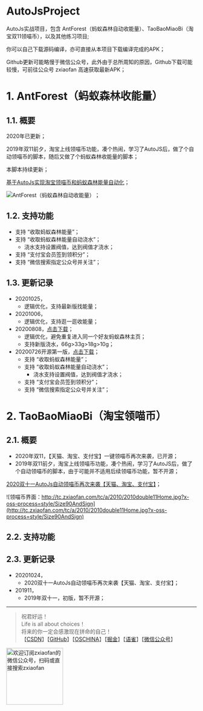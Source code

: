 # AutoJsProject
AutoJs实战项目，包含 AntForest（蚂蚁森林自动收能量）、TaoBaoMiaoBi（淘宝双11领喵币），以及其他练习项目;    

你可以自己下载源码编译，亦可直接从本项目下载编译完成的APK；    

Github更新可能略慢于微信公众号，此外由于总所周知的原因，Github下载可能较慢，可前往公众号 zxiaofan 高速获取最新APK；

# 1. AntForest（蚂蚁森林收能量）
## 1.1. 概要
2020年已更新；

2019年双11前夕，淘宝上线领喵币功能，凑个热闹，学习了AutoJS后，做了个自动领喵币的脚本，随后又做了个蚂蚁森林收能量的脚本；    

本脚本持续更新；

[基于AutoJs实现淘宝领喵币和蚂蚁森林能量自动化](https://blog.csdn.net/u010887744/article/details/102883137)；    

![AntForest（蚂蚁森林自动收能量）](http://tc.zxiaofan.com/tc/a/2007/2007antforest.jpg?x-oss-process=style/Size90AndSign)；
## 1.2. 支持功能
- 支持 “收取蚂蚁森林能量”；
- 支持 “收取蚂蚁森林能量自动浇水”；
  - 浇水支持设置阀值，达到阀值才浇水；
- 支持 “支付宝会员签到领积分”；
- 支持 “微信搜索指定公众号并关注”；

## 1.3. 更新记录
- 20201025，
   - 逻辑优化，支持最新版找能量；
- 20201006，
   - 逻辑优化，支持逛一逛收能量；
- 20200808，[点击下载](https://github.com/zxiaofan/AutoJsProject/releases/tag/v5.2.0)；
   - 逻辑优化，避免重复进入同一个好友蚂蚁森林主页；
   - 支持新版浇水，66g>33g>18g>10g；
- 20200726开源第一版，[点击下载](https://github.com/zxiaofan/AutoJsProject/releases/tag/v5.1.0)；
   - 支持 “收取蚂蚁森林能量”；
   - 支持 “收取蚂蚁森林能量自动浇水”；
        - 浇水支持设置阀值，达到阀值才浇水；
   - 支持 “支付宝会员签到领积分”；
   - 支持 “微信搜索指定公众号并关注”；

# 2. TaoBaoMiaoBi（淘宝领喵币）
## 2.1. 概要
 - 2020年双11，【天猫、淘宝、支付宝】一键领喵币再次来袭，已开源；
 - 2019年双11前夕，淘宝上线领喵币功能，凑个热闹，学习了AutoJS后，做了个自动领喵币的脚本，由于可能并不适用后续领喵币功能，暂不开源；

[2020双十一AutoJs自动领喵币再次来袭【天猫、淘宝、支付宝】](https://zxiaofan.blog.csdn.net/article/details/109268275)；  

![领喵币界面：http://tc.zxiaofan.com/tc/a/2010/2010double11Home.jpg?x-oss-process=style/Size90AndSign](http://tc.zxiaofan.com/tc/a/2010/2010double11Home.jpg?x-oss-process=style/Size90AndSign)

## 2.2. 支持功能
## 2.3. 更新记录
- 20201024，
   - 2020双十一AutoJs自动领喵币再次来袭【天猫、淘宝、支付宝】；
- 201911，
   - 2019年双十一，初版，暂不开源；
    
---
>祝君好运！<br>
Life is all about choices！<br>
将来的你一定会感激现在拼命的自己！<br>
【[CSDN](https://blog.csdn.net/u010887744)】【[GitHub](https://github.com/zxiaofan)】【[OSCHINA](https://my.oschina.net/zxiaofan)】【[掘金](https://juejin.im/user/5b61e64df265da0f4d0d90f8/activities)】【[语雀](https://www.yuque.com/zxiaofan)】【[微信公众号](http://tc.zxiaofan.com/tc/zxiaofan_dyh.jpg)】   
<img src="http://tc.zxiaofan.com/tc/zxiaofan_dyh.jpg"  height="150" width="150" alt="欢迎订阅zxiaofan的微信公众号，扫码或直接搜索zxiaofan">

